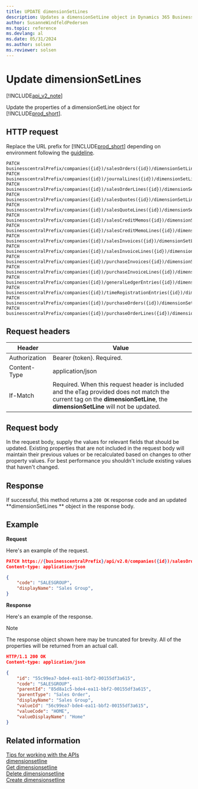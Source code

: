 ```yaml
---
title: UPDATE dimensionSetLines   
description: Updates a dimensionSetLine object in Dynamics 365 Business Central.
author: SusanneWindfeldPedersen
ms.topic: reference
ms.devlang: al
ms.date: 05/31/2024
ms.author: solsen
ms.reviewer: solsen
---
```


# Update dimensionSetLines 

[!INCLUDE[api_v2_note](../../../includes/api_v2_note.md)]

Update the properties of a dimensionSetLine object for [!INCLUDE[prod_short](../../../includes/prod_short.md)].

## HTTP request
Replace the URL prefix for [!INCLUDE[prod_short](../../../includes/prod_short.md)] depending on environment following the [guideline](../../v2.0/endpoints-apis-for-dynamics.md).
```
PATCH businesscentralPrefix/companies({id})/salesOrders({id})/dimensionSetLines({id})
PATCH businesscentralPrefix/companies({id})/journalLines({id})/dimensionSetLines({id})
PATCH businesscentralPrefix/companies({id})/salesOrderLines({id})/dimensionSetLines({id})
PATCH businesscentralPrefix/companies({id})/salesQuotes({id})/dimensionSetLines({id})
PATCH businesscentralPrefix/companies({id})/salesQuoteLines({id})/dimensionSetLines({id})
PATCH businesscentralPrefix/companies({id})/salesCreditMemos({id})/dimensionSetLines({id})
PATCH businesscentralPrefix/companies({id})/salesCreditMemoLines({id})/dimensionSetLines({id})
PATCH businesscentralPrefix/companies({id})/salesInvoices({id})/dimensionSetLines({id})
PATCH businesscentralPrefix/companies({id})/salesInvoiceLines({id})/dimensionSetLines({id})
PATCH businesscentralPrefix/companies({id})/purchaseInvoices({id})/dimensionSetLines({id})
PATCH businesscentralPrefix/companies({id})/purchaseInvoiceLines({id})/dimensionSetLines({id})
PATCH businesscentralPrefix/companies({id})/generalLedgerEntries({id})/dimensionSetLines({id})
PATCH businesscentralPrefix/companies({id})/timeRegistrationEntries({id})/dimensionSetLines({id})
PATCH businesscentralPrefix/companies({id})/purchaseOrders({id})/dimensionSetLines({id})
PATCH businesscentralPrefix/companies({id})/purchaseOrderLines({id})/dimensionSetLines({id})

```

## Request headers

|Header|Value|
|------|-----|
|Authorization |Bearer {token}. Required.|
|Content-Type  |application/json|
|If-Match      |Required. When this request header is included and the eTag provided does not match the current tag on the **dimensionSetLine**, the **dimensionSetLine** will not be updated. |

## Request body
In the request body, supply the values for relevant fields that should be updated. Existing properties that are not included in the request body will maintain their previous values or be recalculated based on changes to other property values. For best performance you shouldn't include existing values that haven't changed.

## Response
If successful, this method returns a ```200 OK``` response code and an updated **dimensionSetLines ** object in the response body.

## Example

**Request**

Here's an example of the request.

```json
PATCH https://{businesscentralPrefix}/api/v2.0/companies({id})/salesOrders({id})/dimensionSetLines({id})
Content-type: application/json

{
    "code": "SALESGROUP",
    "displayName": "Sales Group",
}
```

**Response**

Here's an example of the response. 

> [!NOTE]  
>   The response object shown here may be truncated for brevity. All of the properties will be returned from an actual call.

```json
HTTP/1.1 200 OK
Content-type: application/json

{
    "id": "55c99ea7-bde4-ea11-bbf2-00155df3a615",
    "code": "SALESGROUP",
    "parentId": "85d8a1c5-bde4-ea11-bbf2-00155df3a615",
    "parentType": "Sales Order",
    "displayName": "Sales Group",
    "valueId": "56c99ea7-bde4-ea11-bbf2-00155df3a615",
    "valueCode": "HOME",
    "valueDisplayName": "Home"
}
```


## Related information
[Tips for working with the APIs](../../../developer/devenv-connect-apps-tips.md)    
[dimensionsetline](../resources/dynamics_dimensionsetline.md)    
[Get dimensionsetline](dynamics_dimensionsetline_Get.md)    
[Delete dimensionsetline](dynamics_dimensionsetline_Delete.md)    
[Create dimensionsetline](dynamics_dimensionsetline_Create.md)    
